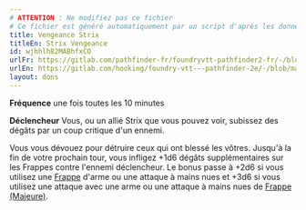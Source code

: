 ```yaml
---
# ATTENTION : Ne modifiez pas ce fichier
# Ce fichier est généré automatiquement par un script d'après les données du module Foundry VTT officiel et de sa traduction
title: Vengeance Strix
titleEn: Strix Vengeance
id: wjhhlh82MABhfxCO
urlFr: https://gitlab.com/pathfinder-fr/foundryvtt-pathfinder2-fr/-/blob/master/data/feats/wjhhlh82MABhfxCO.htm
urlEn: https://gitlab.com/hooking/foundry-vtt---pathfinder-2e/-/blob/master/packs/data/feats.db/strix-vengeance.json
layout: dons
---
```

**Fréquence** une fois toutes les 10 minutes

**Déclencheur** Vous, ou un allié Strix que vous pouvez voir, subissez des dégâts par un coup critique d'un ennemi.

Vous vous dévouez pour détruire ceux qui ont blessé les vôtres. Jusqu'à la fin de votre prochain tour, vous infligez +1d6 dégâts supplémentaires sur les Frappes contre l'ennemi déclencheur. Le bonus passe à +2d6 si vous utilisez une [Frappe](../équipements/frappe-rune.html) d'arme ou une attaque à mains nues et +3d6 si vous utilisez une attaque avec une arme ou une attaque à mains nues de [Frappe (Majeure)](../équipements/frappe-majeure-rune.html).
